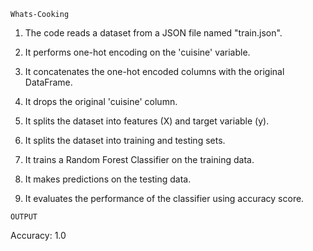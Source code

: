 `Whats-Cooking`

1. The code reads a dataset from a JSON file named "train.json".
2. It performs one-hot encoding on the 'cuisine' variable.

3. It concatenates the one-hot encoded columns with the original DataFrame.
4. It drops the original 'cuisine' column.
5. It splits the dataset into features (X) and target variable (y).
6. It splits the dataset into training and testing sets.
7. It trains a Random Forest Classifier on the training data.
8. It makes predictions on the testing data.
9. It evaluates the performance of the classifier using accuracy score.

`OUTPUT`


Accuracy: 1.0



